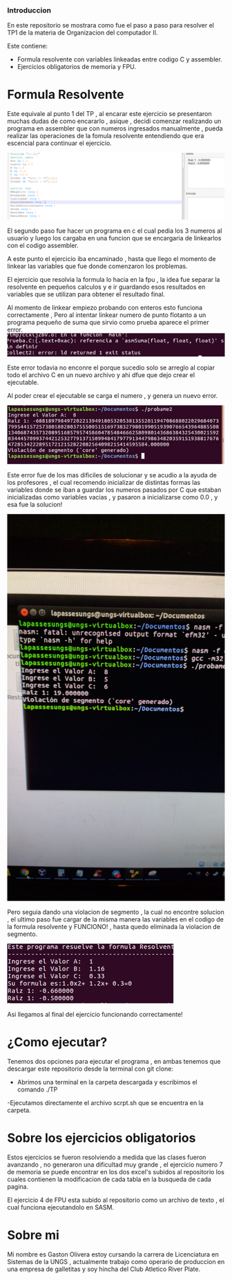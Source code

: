 ### Introduccion 
En este repositorio se mostrara como fue el paso a paso para resolver el TP1 de la materia de Organizacion del computador II. 

Este contiene:
- Formula resolvente con variables linkeadas entre codigo C y assembler.
- Ejercicios obligatorios de memoria y FPU.



# Formula Resolvente
Este equivale al punto 1 del TP , al encarar este ejercicio se presentaron muchas dudas de como encararlo , asique , decidi comenzar realizando un programa en 
assembler que con numeros ingresados manualmente , pueda realizar las operaciones de la fomula resolvente entendiendo que era escencial para continuar el ejercicio.



![ImagenRes](ImagenRes.PNG)
 
El segundo paso fue hacer un programa en c el cual pedia los 3 numeros al usuario y luego los cargaba en una funcion que se encargaria de linkearlos con el codigo assembler.

A este punto el ejercicio iba encaminado , hasta que llego el momento de linkear las variables que fue donde comenzaron los problemas.

El ejercicio que resolvia la formula lo hacia en la fpu , la idea fue separar la resolvente en pequeños calculos y e ir guardando esos resultados en variables que se utilizan para obtener el resultado final.

Al momento de linkear empiezo probando con enteros esto funciona correctamente , Pero al intentar linkear numero de punto flotanto a un programa pequeño de suma que sirvio como prueba aparece el primer error.
![ImagenError1](ImagenError1.PNG)

Este error todavia no enconre el porque sucedio solo se arreglo al copiar todo el archivo C en un nuevo archivo y ahi dfue que dejo crear el ejecutable.

Al poder crear el ejecutable se carga el numero , y genera un nuevo error. 

![Error2](Error2.jpg)

Este error fue de los mas dificiles de solucionar y se acudio a la ayuda de los profesores , el cual recomendo inicializar de distintas formas las variables donde se iban a guardar los numeros pasados por C que estaban inicializadas como variables vacias , y pasaron a inicializarse como 0.0 , y esa fue la solucion! 

![Error3](Error3.jfif)

Pero seguia dando una violacion de segmento , la cual no encontre solucion , el ultimo paso fue cargar de la misma manera las variables en el codigo de la formula resolvente y FUNCIONO! , hasta quedo eliminada la violacion de segmento.

![Funciona!](Funciona!.jpg)

Asi llegamos al final del ejercicio funcionando correctamente! 

# ¿Como ejecutar?
Tenemos dos opciones para ejecutar el programa , en ambas tenemos que descargar este repositorio desde la terminal con git clone: 
- Abrimos una terminal en la carpeta descargada y escribimos el comando 
./TP

-Ejecutamos directamente el archivo scrpt.sh que se encuentra en la carpeta.

# Sobre los ejercicios obligatorios

Estos ejercicios se fueron resolviendo a medida que las clases fueron avanzando , no generaron una dificultad muy grande , el ejercicio numero 7 de memoria se puede encontrar en los dos excel's subidos al repositorio los cuales contienen la modificacion de cada tabla en la busqueda de cada pagina.

El ejercicio 4 de FPU esta subido al repositorio como un archivo de texto , el cual funciona ejecutandolo en SASM.


# Sobre mi 
Mi nombre es Gaston Olivera estoy cursando la carrera de Licenciatura en Sistemas de la UNGS , actualmente trabajo como operario de produccion en una empresa de galletitas y soy hincha del Club Atletico River Plate. 










